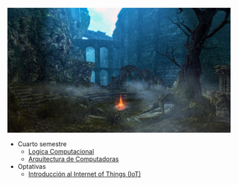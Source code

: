 ![fs](imagenes/firelinkshrine.png)

- Cuarto semestre
	- [Logica Computacional](LogicaC/Logica%20Computacional.md)
	- [Arquitectura de Computadoras](ArquiC/Arquitectura%20de%20Computadoras.md)
- Optativas
	- [Introducción al Internet of Things (IoT)](IoT/Internet%20of%20Things%20(IoT).md) 